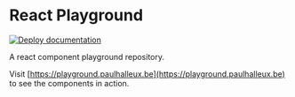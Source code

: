 # React Playground

[![Deploy documentation](https://github.com/paulhalleux/react-playground/actions/workflows/deploy.yml/badge.svg)](https://github.com/paulhalleux/react-playground/actions/workflows/deploy.yml)

A react component playground repository.

Visit [https://playground.paulhalleux.be](https://playground.paulhalleux.be) to see the components in action.

